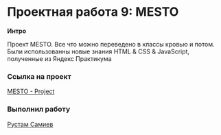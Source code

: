 # Проектная работа 9: MESTO

**Интро**

Проект MESTO.
Все что можно переведено в классы кровью и потом.
Были использованны новые знания HTML & CSS & JavaScript, полученные из Яндекс Практикума

### Ссылка на проект

[MESTO - Project](https://hellorustam.github.io/mesto/index.html)

### Выполнил работу

[Рустам Самиев](https://www.instagram.com/rustam.fox)
